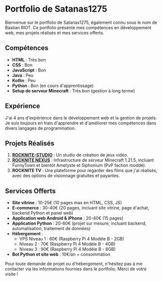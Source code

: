# Portfolio de Satanas1275

Bienvenue sur le portfolio de Satanas1275, également connu sous le nom de Bastian RIOT. Ce portfolio présente mes compétences en développement web, mes projets réalisés et mes services offerts.

## Compétences

- **HTML** : Très bon
- **CSS** : Bon
- **JavaScript** : Bon
- **Java** : Peu
- **Kotlin** : Peu
- **Python** : Bon (en cours d'apprentissage)
- **Setup de serveur Minecraft** : Très bon (gestion à long terme)

## Expérience

J'ai 4 ans d'expérience dans le développement web et la gestion de projets. Je suis toujours en train d'apprendre et d'améliorer mes compétences dans divers langages de programmation.

## Projets Réalisés

1. **[ROCKNITE-STUDIO](https://rocknite-studio.github.io)** : Un studio de création de jeux vidéo.
2. **[ROCKNITE NEXUS](https://discord.gg/txkXVnpZWb)** : Infrastructure de serveur Minecraft 1.21.5, incluant FunnyTown et bientôt Ametyste et Siphonium (PvP faction moddé).
3. **ROCKNITE TV** : Une plateforme pour regarder des films que j'ai réalisés, avec des options de visionnage gratuites et payantes.

## Services Offerts

- **Site vitrine** : 10-25€ (10 pages max en HTML, CSS, JS)
- **E-commerce** : 30-40€ (20 pages, incluant site vitrine, page d'achat, backend Python et panel web)
- **Application web Android & iPhone** : 20-40€ (15 pages)
- **Application Python** : 20-60€ (projet sur mesure, incluant backend, automatisation, traitement de données)
- **Hébergement** :
  - VPS Niveau 1 : 60€ (Raspberry Pi 4 Modèle B - 2GB)
  - Niveau 2 : 70€ (Raspberry Pi 4 Modèle B - 4GB)
  - Niveau 3 : 90€ (Raspberry Pi 4 Modèle B - 8GB)
- **Bot Python et site web** : 10€/an + consommation

Pour toute demande de projet ou d'hébergement, n'hésitez pas à me contacter via les informations fournies dans le portfolio. Merci de votre visite !